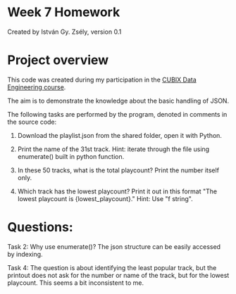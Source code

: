 # Week 7 Homework
Created by István Gy. Zsély, version 0.1

# Project overview
This code was created during my participation in the [CUBIX Data Engineering course](https://courses.cubixedu.com/kepzes/data-engineer-23q4).

The aim is to demonstrate the knowledge about the basic handling of JSON.

The following tasks are performed by the program, denoted in comments in the source code:

1. Download the playlist.json from the shared folder, open it with Python.

2. Print the name of the 31st track. Hint: iterate through the file using enumerate() built in python function.

3. In these 50 tracks, what is the total playcount? Print the number itself only.

4. Which track has the lowest playcount? Print it out in this format "The lowest playcount is {lowest_playcount}." Hint: Use "f string".

# Questions:
Task 2: Why use enumerate()? The json structure can be easily accessed by indexing.

Task 4: The question is about identifying the least popular track, but the printout does not ask for the number or name of the track, but for the lowest playcount. This seems a bit inconsistent to me.